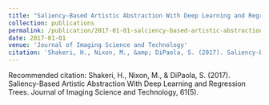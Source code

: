 ```yaml
---
title: "Saliency-Based Artistic Abstraction With Deep Learning and Regression Trees"
collection: publications
permalink: /publication/2017-01-01-salciency-based-artistic-abstraction
date: 2017-01-01
venue: 'Journal of Imaging Science and Technology'
citation: 'Shakeri, H., Nixon, M., &amp; DiPaola, S. (2017). Saliency-Based Artistic Abstraction With Deep Learning and Regression Trees. Journal of Imaging Science and Technology, 61(5).'
---
```

Recommended citation: Shakeri, H., Nixon, M., & DiPaola, S. (2017). Saliency-Based Artistic Abstraction With Deep Learning and Regression Trees. Journal of Imaging Science and Technology, 61(5).